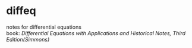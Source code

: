 # diffeq
notes for differential equations  
book: *Differential Equations with Applications and Historical Notes, Third Edition(Simmons)*